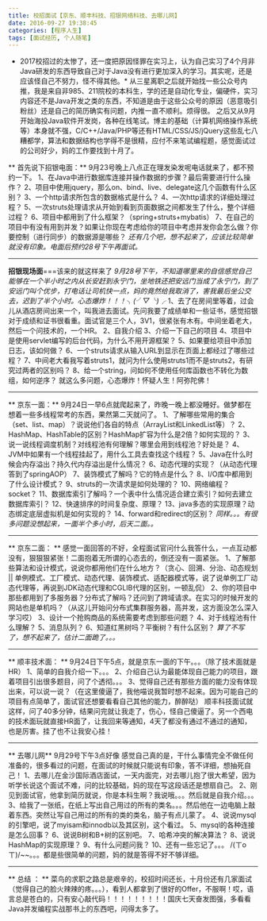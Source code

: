 ```yaml
---
title: 校招面试【京东、顺丰科技、招银网络科技、去哪儿网】
date: 2016-09-27 19:38:45
categories: [程序人生]
tags: [面试经历, 个人随笔]
---
```



* 2017校招过的太惨了，还一度把原因怪罪在实习上，认为自己实习了4个月非Java研发的东西导致自己对于Java没有进行更加深入的学习。其实呢，还是应该怪自己不努力，怪不得其他。*
从三星离职之后就开始找一些公众号内推，我是来自非985、211院校的本科生，学的还是自动化专业，偏硬件，实习内容还不是Java开发之类的东西，不知道是由于这些公众号的原因（恶意吸引粉丝）还是自己的简历确实有问题，内推一直不顺利。烦得很。
之后又从9月开始海投Java软件开发岗，各种在线笔试。博主的基础（计算机网络操作系统等）本身就不强，C/C++/Java/PHP等还有HTML/CSS/JS/jQuery这些乱七八糟都学，算法和数据结构也学得不是很精，应付不来笔试编程题，感觉面试过的公司好少，妈的工作要找到十月了。


<!--more-->


** 首先说下招银电面：** 9月23号晚上八点正在理发染发呢电话就来了，都不预约一下。
1、在Java中进行数据库连接并操作数据的步骤？最后需要进行什么操作？
2、项目中使用jquery，那么on、bind、live、delegate这几个函数有什么区别？
3、一个http请求所包含的数据格式是什么？
4、一次http请求的详细处理过程？
5、一次struts处理请求从开始到看到页面数据之间都发生了什么，整个详细过程？
6、项目中都用到了什么框架？（spring+struts+mybatis）
7、在自己的项目中有没有用到并发？如果让你现在考虑给你的项目中考虑并发你会怎么做？你要控制（进行同步）的数据源是哪些？
*还有几个吧，想不起来了，应该比较简单就没有印象。电面后预约28号下午再面试。*

----------


**招银现场面**===该来的就这样来了
*9月28号下午，不知道哪里来的自信感觉自己能够在一个半小时之内从长安赶到永宁门，坐地铁还把安远门当成了永宁门，到了安远门叫个优步，打电话让司机快一点，妈的竟然给我取消了，害我最后坐公交去，迟到了半个小时。心态爆炸！！！╮(╯▽╰)╭*
1、去了在房间里等着，过会儿从酒店房间出来一个，叫我进去面试。先问我要了成绩单和一些证书，感觉招银对于成绩和证书很看重。面试官是三个人，3V1，很紧张有木有。中间坐着老大，然后一个问技术的，一个HR。
2、自我介绍
3、介绍一下自己的项目
4、项目中是使用servlet编写的后台代码，为什么不用开源框架？
5、如果要给项目中添加日志，该如何做？
6、一个struts请求从输入URL到显示在页面上都经过了哪些过程？
7、中间老大看我写着struts1，就问为什么使用struts1而不是struts2，有研究过两者的区别吗？
8、给一个string，问如何不使用任何库函数也不转化为数组，如何逆序？
就这么多问题，心态爆炸！怀疑人生！阿弥陀佛！

----------


** 京东一面：** 9月24日一早6点就爬起来了，昨晚一晚上都没睡好。做梦都在想着一些多线程常考的东西，果然第二天就问了。
1、了解哪些常用的集合（set、list、map）？说说他们各自的特点（ArrayList和LinkedList等）？
2、HashMap、HashTable的区别？HashMap扩容为什么是2倍？如何实现的？
3、说一说线程调度机制？对线程池有何理解？哪里会用到线程池？好处是？
4、JVM中如果有一个线程挂起了，用什么工具去查找这个线程？
5、Java在什么时候会内存溢出？持久代内存溢出是什么情况？
6、动态代理的实现？（从动态代理答到了springAOP）
7、装饰模式了解吗？它的特点是什么？
8、I/O库中都用到了什么设计模式？
9、struts的一次请求是如何处理的？
10、网络编程？socket？
11、数据库索引了解吗？一个表中什么情况适合建立索引？如何去建立数据库索引？
12、快速排序的时间复杂度、原理？
13、java多态的实现原理？动态绑定底层虚拟机是如何实现的？
14、forward和redirect的区别？
*同样。。。有很多问题没想起来，一面半个多小时，后天二面。。*

----------


** 京东二面： ** 感觉一面回答的不好，全程面试官问什么我答什么，一点互动都没有，狠狠狠紧张！二面抱着无所谓的心态去的，倒还没有一面紧张。
1、了解那些算法和设计模式，说说你都用他们在什么地方？（贪心、回溯、分治、动态规划  ||  单例模式、工厂模式、动态代理、装饰模式、适配器模式等，说了说单例工厂动态代理等，再说到JDK动态代理和CGLIB代理的区别，一顿乱侃）
2、你的项目中那些都用到了多服务器？分布式了解吗？还问到了跨域请求。在实习的时候开发的网站也是单机吗？（从这儿开始问分布式集群服务器，高并发，这方面没怎么深入学习哎）
3、设计一个抢购商品的系统需要考虑到那些问题？
4、对于线程池有什么理解？
5、消息队列？
6、知道红黑树吗？平衡树？有什么区别？
*算了不写了，想不起来了，估计二面跪了。。。*

----------


** 顺丰技术面： ** 9月24日下午5点，就是京东一面的下午。。。（除了技术面就是HR）
1、简单的自我介绍一下。。。
2、介绍自己认为最能体现自己能力的项目，跟着项目引出很多题目，问了个透彻。。。
3、觉得自己还有那些方面的能力没有体现出来，可以说一说？（在这里傻逼了，我他喵说我暂时想不起来。因为可能自己的项目有点简单了，面试官还想要看看自己其他的能力，醉醉哒）
顺丰科技面试就这样，问了40多分钟，结果问完就让我走了，伤心，怪自己傻逼了。另一个西电的技术面玩就直接HR面了，让我回来等通知，4天了都没有通过不通过的通知，也是厉害。挂了也不让我安心挂！

----------
** 去哪儿网** 9月29号下午3点好像
感觉自己真的是，干什么事情完全不做任何准备的，很多看过的问题，在面试的时候就只能说有印象，答不详细，想抽死自己！
1、去哪儿在金沙国际酒店面试，一天内面完，对去哪儿抱了很大希望，因为听学长说这个面试不难，问的比较基础，妈的现在写这段话还是想扇自己。
2、刚见到面试官，他拿到简历就说，你是本科生啊？我说哦。。。然后就是自我介绍。。。
3、给我了一张纸，在纸上写出自己用过的所有的类名。。。然后他在一边电脑上敲着东西。突然让写自己用过的所有的类的类名，脑子有点儿蒙了。
4、说说mysql的引擎吧，说了myisam和innodb以及其区别，这个看过。
5、mysql的各种连接是怎么回事？
6、说说B树和B+树的区别吧。
7、哈希冲突的解决算法？
8、说说HashMap的实现原理？
9、有什么问题问我？
10、还有一些忘记了。。。
/(ㄒoㄒ)/~~。。。都是些很简单的问题，妈的就是答得不好不够详细。

----------
** 总结 ： ** 菜鸟的求职之路总是艰辛的，校招时间还长，十月份还有几家面试（觉得自己的脸火辣辣的疼。。。），看到人都拿到了很好的Offer，不服啊！哎，语言总是苍白的，只有安心敲代码！！！！！！！！！国庆七天奋发图强，多看看Java并发编程实战那书上的东西吧，问得太多了。